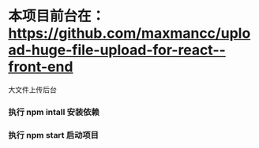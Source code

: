 # 本项目前台在：https://github.com/maxmancc/upload-huge-file-upload-for-react--front-end
大文件上传后台
### 执行 npm intall 安装依赖
### 执行 npm start 启动项目
